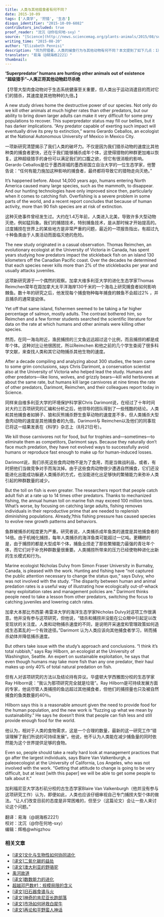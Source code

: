 ```yaml
---
title: 人类与其他猎食者有何不同？
date: 2015-10-09
tags: ['人类学', '狩猎', '生态']
disqus_identifier: "2015-10-09-6082"
contributors_included: true
proof_reader: "沈沉（@你在何地-sxy）"
source: "[Science](http://news.sciencemag.org/plants-animals/2015/08/superpredator-humans-are-hunting-other-animals-out-existence)"
writing_time: "2015-08-20"
author: "Elizabeth Pennisi"
description: "同为狩猎者，人类的捕食行为与其他动物有何不同？本文提到了如下几点：1）人类不仅捕猎食草动物，也捕猎食肉动物，2）人类捕猎食草动物和捕猎食肉动物的动机截然不同，3）人类捕猎食肉动物的模式明显不同于其他捕食者，且效率极高……"
translator: "易海（@胡海栋2221）"
thumbnail:
---
```


**‘Superpredator’ humans are hunting other animals out of existence**  
**“超级猎手”–人类正将其他动物赶尽杀绝**

【尽管大型肉食动物对于生态系统健康至关重要，但人类出于运动消遣目的而对它们的猎杀，其速度是其他物种的九倍。】

A new study drives home the destructive power of our species. Not only do we kill other animals at much higher rates than other predators, but our ability to bring down larger adults can make it very difficult for some prey populations to recover. This superpredator status may fill our bellies, but it has darker implications. “Any predator capable of exerting such impact will eventually drive its prey to extinction,” warns Gerardo Ceballos, an ecologist at the National Autonomous University of Mexico in Mexico City.

一项新研究清楚揭示了我们人类的破坏力。不仅是因为我们猎杀动物的速度比其他种类的捕食者更快，还在于我们能够捕杀成年个体，这使得猎物的种群更加难以恢复。这种超级猎手的身份可以满足我们的口腹之欲，但它有很消极的影响。Gerardo Ceballos是位于墨西哥城的墨西哥国立自治大学的一位生态学家，他警告说：“任何有能力施加这种影响的捕食者，最终都将导致它的猎物走向灭绝。”

It’s happened before. About 14,000 years ago, humans entering North America caused many large species, such as the mammoth, to disappear. And our hunting technologies have only improved since then, particularly when it comes to catching fish. Overfishing is a severe problem in some parts of the world, and a recent report concludes that because of human activity, more than 90 fish species are at risk of extinction.

这种灭绝事件曾经发生过。大约在1.4万年前，人类进入北美，导致许多大型动物灭绝，例如猛犸象。我们的捕猎技术，特别捕鱼技术，是从那时候才开始提高的。过度捕捞在世界上的某些地方是非常严重的问题，最近的一项报告指出，有超过九十种鱼类由于人类活动而面临灭绝的危险。

The new study originated in a casual observation. Thomas Reimchen, an evolutionary ecologist at the University of Victoria in Canada, has spent years studying how predators impact the stickleback fish on an island 130 kilometers off the Canadian Pacific coast. Over the decades he determined that each species never kills more than 2% of the sticklebacks per year and usually attacks juveniles.

这项新研究源于一个偶然的观察。加拿大维多利亚大学的进化生态学家Thomas Reimchen常年在距加拿大太平洋海岸130千米的一个海岛上研究捕食者如何影响棘鱼。数十年的研究之后，他发现每个捕食物种每年捕食的棘鱼不会超过2% ，并且捕杀的通常是幼体。

Yet off that same island, fishermen seemed to be taking a far higher percentage of salmon, mostly adults. The contrast bothered him, so Reimchen and a few former students searched the scientific literature for data on the rate at which humans and other animals were killing other species.

然而，在同一海岛附近，渔民捕捞的三文鱼远远超过这个比例，而且捕捞的都是成年个体。这种对比让他很困扰，所以Reimchen 和他之前的几个学生查阅了很多科学文献，来查找人类和其它动物捕杀其他生物的速度。

After a decade compiling and analyzing about 300 studies, the team came to some grim conclusions, says Chris Darimont, a conservation scientist also at the University of Victoria who helped lead the study. Humans and other predators—like lions, wolves, and grizzly bears—kill wild herbivores at about the same rate, but humans kill large carnivores at nine times the rate of other predators, Darimont, Reimchen, and their colleagues report today in Science.

同样来自维多利亚大学的环境保护科学家Chris Darimont说，在经过了十年时间对大约三百项研究的汇编和分析之后，他领导的团队得到了一些残酷的结论。人类和其他捕食者如狮子、狼和灰熊捕杀野生食草动物的速度差不多，但人类捕杀大型食肉动物的速度是其他捕食者的九倍。Darimont与 Reimchen以及他们的同事现已将这一结果发表在《科学》杂志上（8月21日号）。

We kill those carnivores not for food, but for trophies and—sometimes—to eliminate them as competitors, Darimont says. Because they naturally don’t face much predation, they have not evolved ways to successfully avoid humans or reproduce fast enough to make up for human-induced losses.

Darimont说，我们杀死这些食肉动物不是为了食用，而是当做战利品，或者，有时把他们当做竞争对手而淘汰掉。由于这些食肉动物很少遭遇自然捕食，它们还没能进化出能成功躲避人类捕杀的方式，也没能进化出足够快的繁殖能力来弥补人类引起的种群数量的减少。

But the toll on fish is even greater. The researchers report that people catch adult fish at a rate up to 14 times other predators. Thanks to mechanized fishing, the annual human toll on marine fish may exceed 100 million tons. What’s worse, by focusing on catching large adults, fishing removes individuals in their reproductive prime that are needed to replenish diminishing populations. Already,?this fishing pressure has caused species to evolve new growth patterns and behaviors.

鱼群被捕杀的程度更为严重。研究者说，人类捕杀成年鱼类的速度是其他捕食者的14倍。由于机械化捕捞，每年人类捕杀的海洋鱼类可能超过一亿吨。更糟糕的是，由于捕捞的都是大型成年个体，捕鱼业捞走了那些繁殖能力最强的青壮年个体，而它们对于补充种群数量很重要。人类捕捞所带来的压力已经使物种进化出新的生长模式和行为。

Marine ecologist Nicholas Dulvy from Simon Fraser University in Burnaby, Canada, is pleased with the work. Hunting and fishing have “not captured the public attention necessary to change the status quo,” says Dulvy, who was not involved with the study. “The disparity between human and animal predation rates is a useful way of illustrating how ecologically out-of-whack many exploitation rates and management policies are.” Darimont thinks people need to take a lesson from other predators, switching the focus to catching juveniles and lowering catch rates.

加拿大本那比市西蒙·弗雷泽大学的海洋生态学家Nicholas Dulvy对这项工作很满意。他并没有参与这项研究，但他说，“猎杀和捕捞并没能在公众眼中引起足以改变现状的关注度。人类和动物捕杀速度的不同，是说明开采速度和管理政策如何造成生态紊乱的一个有效途径。”Darimont 认为人类应该向其他捕食者学习，转而捕杀幼体并降低捕杀速度。

But others take issue with the study’s approach and conclusions. “I think it’s total rubbish,” says Ray Hilborn, an ecologist at the University of Washington, Seattle. An expert on sustainable exploitation, he says that even though humans may take more fish than any one predator, their haul makes up only 40% of total natural predation on fish.

但有人对该项研究的方法以及结论持有异议。华盛顿大学西雅图分校的生态学家Ray Hilborn说：“我认为那项研究完全就是垃圾”。Ray Hilborn是可持续发展方面的专家，他说尽管人类捕捞的鱼远超过其他捕食者，但他们的捕捞量也只及被自然捕食的鱼类数量的40％。

Hilborn says this is a reasonable amount given the need to provide food for the human population, and the new work is “fuzzing up what we mean by sustainability.” He says he doesn’t think that people can fish less and still provide enough food for the world.

他认为，相对于人类的食物需求，这是一个合理的数量，最新的这一研究工作“错误理解了我们所说的可持续发展”。他说，他不认为人类能在减少捕鱼量的同时依然能为这个世界提供足够的食物。

Even so, people should take a really hard look at management practices that go after the largest individuals, says Blaire Van Valkenburgh, a paleoecologist at the University of California, Los Angeles, who was not involved with the work. “Getting that attitude to change is going to be very difficult, but at least [with this paper] we will be able to get some people to talk about it.”

加利福尼亚大学洛杉矶分校的古生态学家Blaire Van Valkenburgh（他并没有参与这项研究工作）认为，即便如此，人类也应该仔细审视自己专门捕捞大型个体的做法。“让人们改变目前的态度是非常困难的，但至少（这篇论文）会让一些人来讨论这个问题。”


翻译：易海（@胡海栋2221）  
校对：沈沉（@你在何地-sxy）  
编辑：辉格@whigzhou


### 相关文章

* [[译文]文化与生物性如何协同进化](https://headsalon.org/archives/7447.html "[译文]文化与生物性如何协同进化")
* [[译文]二氧化碳的益处](https://headsalon.org/archives/6704.html "[译文]二氧化碳的益处")
* [[译文]澳大利亚的野骆驼](https://headsalon.org/archives/6518.html "[译文]澳大利亚的野骆驼")
* [禹河故道](https://headsalon.org/archives/7021.html "禹河故道")
* [[译文]数数能力的进化](https://headsalon.org/archives/6455.html "[译文]数数能力的进化")
* [超越邓巴数#1：规模局限的含义](https://headsalon.org/archives/6121.html "超越邓巴数#1：规模局限的含义")
* [[译文]旧石器食谱与火](https://headsalon.org/archives/6079.html "[译文]旧石器食谱与火")
* [[译文]神奇的肯尼亚长跑部落](https://headsalon.org/archives/5999.html "[译文]神奇的肯尼亚长跑部落")
* [[译文]市场如何拯救白犀牛](https://headsalon.org/archives/5962.html "[译文]市场如何拯救白犀牛")
* [[译文]再论和平野蛮人神话](https://headsalon.org/archives/5900.html "[译文]再论和平野蛮人神话")
